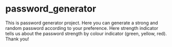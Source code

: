 # password_generator

This is password generator project. Here you can generate a strong and random password according to your preference.
Here strength indicator tells us about the password strength by colour indicator (green, yellow, red).
Thank you!

